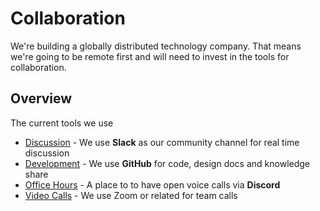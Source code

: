 # Collaboration

We're building a globally distributed technology company. That means we're going to be remote first 
and will need to invest in the tools for collaboration.

## Overview

The current tools we use

- [Discussion](https://slack.micro.mu) - We use **Slack** as our community channel for real time discussion
- [Development](https://github.com/micro/development) - We use **GitHub** for code, design docs and knowledge share
- [Office Hours](https://discord.gg/hbmJEct) - A place to to have open voice calls via **Discord**
- [Video Calls](https://zoom.us/) - We use Zoom or related for team calls
